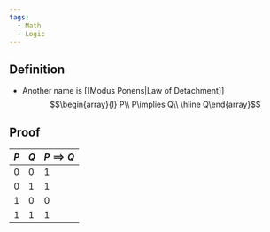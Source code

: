 ```yaml
---
tags:
  - Math
  - Logic
---
```

## Definition
- Another name is [[Modus Ponens|Law of Detachment]]
$$\begin{array}{l} P\\ P\implies Q\\ \hline Q\end{array}$$
## Proof
| $P$ | $Q$ | $P \implies Q$ |
| --- | --- | -------------- |
| 0   | 0   | 1              |
| 0   | 1   | 1              |
| 1   | 0   | 0              |
| 1   | 1   | 1               |
